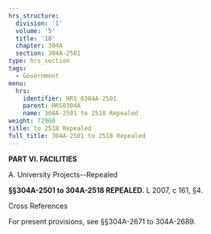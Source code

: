 ```yaml
---
hrs_structure:
  division: '1'
  volume: '5'
  title: '18'
  chapter: 304A
  section: 304A-2501
type: hrs_section
tags:
  - Government
menu:
  hrs:
    identifier: HRS_0304A-2501
    parent: HRS0304A
    name: 304A-2501 to 2518 Repealed
weight: 72960
title: to 2518 Repealed
full_title: 304A-2501 to 2518 Repealed
---
```

**PART VI. FACILITIES**

A. University Projects--Repealed

**§§304A-2501 to 304A-2518 REPEALED.** L 2007, c 161, §4.

Cross References

For present provisions, see §§304A-2671 to 304A-2689.